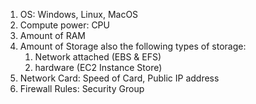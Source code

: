 1. OS: Windows, Linux, MacOS
2. Compute power: CPU
3. Amount of RAM
4. Amount of Storage also the following types of storage:
	1. Network attached (EBS & EFS)
	2. hardware (EC2 Instance Store)
5. Network Card: Speed of Card, Public IP address
6. Firewall Rules: Security Group
 
 